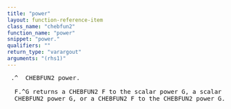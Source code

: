 ```yaml
---
title: "power"
layout: function-reference-item
class_name: "chebfun2"
function_name: "power"
snippet: "power."
qualifiers: ""
return_type: "varargout"
arguments: "(rhs1)"
---
```


<pre class="help-text"> .^	CHEBFUN2 power. 
 
  F.^G returns a CHEBFUN2 F to the scalar power G, a scalar F to the
  CHEBFUN2 power G, or a CHEBFUN2 F to the CHEBFUN2 power G.
</pre>